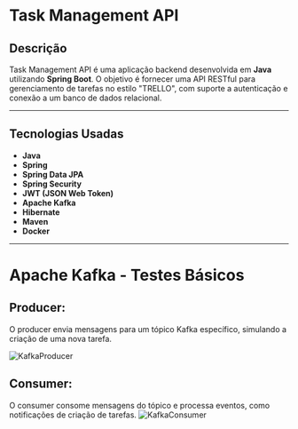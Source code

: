 # Task Management API

## Descrição
Task Management API é uma aplicação backend desenvolvida em **Java** utilizando **Spring Boot**. O objetivo é fornecer uma API RESTful para gerenciamento de tarefas no estilo "TRELLO", com suporte a autenticação e conexão a um banco de dados relacional.

---

## Tecnologias Usadas
- **Java**
- **Spring**
- **Spring Data JPA**
- **Spring Security**
- **JWT (JSON Web Token)**
- **Apache Kafka**
- **Hibernate**
- **Maven** 
- **Docker** 


---
# Apache Kafka - Testes Básicos
## Producer:
O producer envia mensagens para um tópico Kafka específico, simulando a criação de uma nova tarefa.

![KafkaProducer](https://github.com/user-attachments/assets/82862ee9-42e1-4e68-8b98-b429499f1710)

## Consumer:
O consumer consome mensagens do tópico e processa eventos, como notificações de criação de tarefas.
![KafkaConsumer](https://github.com/user-attachments/assets/b6a2c6df-b1c7-4b90-b112-14311d7a35c6)
